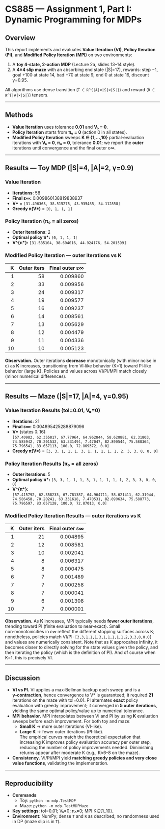 
# CS885 — Assignment 1, Part I: Dynamic Programming for MDPs

## Overview

This report implements and evaluates **Value Iteration (VI)**, **Policy Iteration (PI)**, and **Modified Policy Iteration (MPI)** on two environments:

1. A **toy 4‑state, 2‑action MDP** (Lecture 2a, slides 13–14 style).
2. A **4×4 slip maze** with an absorbing end state (|S|=17), rewards: step −1, goal +100 at state 14, bad −70 at state 9, end 0 at state 16, discount γ=0.95.

All algorithms use dense transition (`T ∈ ℝ^{|A|×|S|×|S|}`) and reward (`R ∈ ℝ^{|A|×|S|}`) tensors.

---

## Methods

- **Value Iteration** uses tolerance **0.01** and **V₀ = 0**.
- **Policy Iteration** starts from **π₀ = 0** (action 0 in all states).
- **Modified Policy Iteration** sweeps **K ∈ {1,…,10}** partial‑evaluation iterations with **V₀ = 0**, **π₀ = 0**, tolerance **0.01**; we report the **outer** iterations until convergence and the final outer ε∞.

---

## Results — Toy MDP (|S|=4, |A|=2, γ=0.9)

### Value Iteration

- **Iterations:** 58  
- **Final ε∞:** 0.009860138819838937  
- **V\*** = `[31.496363, 38.515275, 43.935435, 54.112858]`  
- **Greedy π(V\*)** = `[0, 1, 1, 1]`

### Policy Iteration (π₀ = all zeros)

- **Outer iterations:** 2  
- **Optimal policy π\*:** `[0, 1, 1, 1]`  
- **V^{π\*}:** `[31.585104, 38.604016, 44.024176, 54.201599]`

### Modified Policy Iteration — outer iterations vs K

| K | Outer iters | Final outer ε∞ |
|---:|------------:|----------------:|
| 1  | 58 | 0.009860 |
| 2  | 33 | 0.009956 |
| 3  | 24 | 0.009317 |
| 4  | 19 | 0.009577 |
| 5  | 16 | 0.009237 |
| 6  | 14 | 0.008561 |
| 7  | 13 | 0.005629 |
| 8  | 12 | 0.004479 |
| 9  | 11 | 0.004336 |
| 10 | 10 | 0.005123 |

**Observation.** Outer iterations **decrease** monotonically (with minor noise in ε) as **K** increases, transitioning from VI‑like behavior (K=1) toward PI‑like behavior (large K). Policies and values across VI/PI/MPI match closely (minor numerical differences).

---

## Results — Maze (|S|=17, |A|=4, γ=0.95)

### Value Iteration Results (tol=0.01, V₀=0)

- **Iterations:** 21  
- **Final ε∞:** 0.004895425288879096  
- **V\*** (states 0..16):  
`[57.40982, 62.355017, 67.77964, 64.962844, 58.620881, 62.31803, 74.585942, 70.201532, 63.331494, 7.47047, 82.890544, 75.588364, 75.796541, 83.657113, 100.0, 72.869372, 0.0]`  
- **Greedy π(V\*)** = `[3, 3, 1, 1, 1, 3, 1, 1, 1, 1, 1, 2, 3, 3, 0, 0, 0]`

### Policy Iteration Results (π₀ = all zeros)

- **Outer iterations:** 5  
- **Optimal policy π\*:** `[3, 3, 1, 1, 1, 3, 1, 1, 1, 1, 1, 2, 3, 3, 0, 0, 0]`  
- **V^{π\*}:**  
`[57.415792, 62.358233, 67.781387, 64.964711, 58.621411, 62.31944, 74.586458, 70.20241, 63.331618, 7.470531, 82.890634, 75.588773, 75.796597, 83.657128, 100.0, 72.87013, 0.0]`

### Modified Policy Iteration Results — outer iterations vs K

| K | Outer iters | Final outer ε∞ |
|---:|------------:|----------------:|
| 1  | 21 | 0.004895 |
| 2  | 12 | 0.008581 |
| 3  | 10 | 0.002041 |
| 4  | 8  | 0.006317 |
| 5  | 8  | 0.000475 |
| 6  | 7  | 0.001489 |
| 7  | 7  | 0.000258 |
| 8  | 7  | 0.000041 |
| 9  | 6  | 0.001308 |
| 10 | 7  | 0.000001 |

**Observation.** As **K** increases, MPI typically needs **fewer outer iterations**, trending toward PI (finite evaluation to near‑exact). Small non‑monotonicities in ε∞ reflect the different stopping surfaces across K; nonetheless, policies match VI/PI: `[3,3,1,1,1,3,1,1,1,1,1,2,3,3,0,0,0]` and values are numerically consistent. Note that as K approcahes infinity, it becomes closer to directly solving for the state values given the policy, and then iterating the policy (which is the definition of PI). And of course when K=1, this is precisely VI.

---

## Discussion

- **VI vs PI.** VI applies a max‑Bellman backup each sweep and is a **γ‑contraction**, hence convergence to V\* is guaranteed; it required **21** iterations on the maze with tol=0.01. PI alternates **exact** policy evaluation with greedy improvement; it converged in **5 outer iterations**, yielding the same optimal policy/value up to numerical tolerance.
- **MPI behavior.** MPI interpolates between VI and PI by using **K** evaluation sweeps before each improvement. For both toy and maze:
  - **Small K** → more outer iterations (VI‑like).  
  - **Large K** → fewer outer iterations (PI‑like).  
  The empirical curves match the theoretical expectation that increasing K improves policy evaluation accuracy per outer step, reducing the number of policy improvements needed. Diminishing returns appear after moderate K (e.g., K≈6–8 on the maze).
- **Consistency.** VI/PI/MPI yield **matching greedy policies and very close value functions**, validating the implementation.

---

## Reproducibility

- **Commands**
  - Toy: `python -m mdp.TestMDP`
  - Maze: `python -m mdp.TestMDPMaze`
- **Key settings**: tol=0.01; V₀=0; π₀=0; MPI K∈{1..10}.  
- **Environment**: NumPy; dense `T` and `R` as described; no randomness used in DP (maze slip is in `T`).
